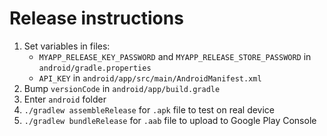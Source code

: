 # Release instructions

1. Set variables in files:
    - `MYAPP_RELEASE_KEY_PASSWORD` and `MYAPP_RELEASE_STORE_PASSWORD` in `android/gradle.properties`
    - `API_KEY` in `android/app/src/main/AndroidManifest.xml`
1. Bump `versionCode` in `android/app/build.gradle`
1. Enter `android` folder
1. `./gradlew assembleRelease` for `.apk` file to test on real device
1. `./gradlew bundleRelease` for `.aab` file to upload to Google Play Console
